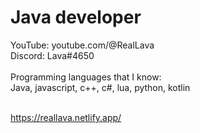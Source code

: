 # Java developer
YouTube: youtube.com/@RealLava
<br>
Discord: Lava#4650
<br>
<br>Programming languages that I know:
<br>Java, javascript, c++, c#, lua, python, kotlin

<br>https://reallava.netlify.app/
